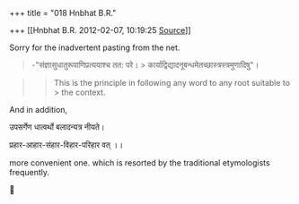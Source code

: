 +++
title = "018 Hnbhat B.R."

+++
[[Hnbhat B.R.	2012-02-07, 10:19:25 [Source](https://groups.google.com/g/bvparishat/c/hcPTRR1BGGI)]]



Sorry for the inadvertent pasting from the net.



> -"संज्ञासुधातुरूपाणिप्रत्ययाश्च तत: परे। > कार्याद्विद्यादनूबन्धमेतच्छास्त्रस्त्रमुणादिषु"।



> 
> > This is the principle in following any word to any root suitable to > the context.
> > 
> > 
> >   
> > 

  

  

And in addition,

  

उपसर्गेण धात्वर्थो बलादन्यत्र नीयते।

प्रहार-आहार-संहार-विहार-परिहार वत् ।।

  

more convenient one. which is resorted by the traditional etymologists frequently.



